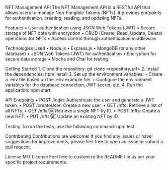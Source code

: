 NFT Management API
The NFT Management API is a RESTful API that allows users to manage Non-Fungible Tokens (NFTs). It provides endpoints for authentication, creating, reading, and updating NFTs.

Features
    • User authentication using JSON Web Tokens (JWT)
    • Secure storage of NFT data with encryption
    • CRUD (Create, Read, Update, Delete) operations for NFTs
    • Access control through authentication middleware

Technologies Used
    • Node.js
    • Express.js
    • MongoDB (or any other database)
    • JSON Web Tokens (JWT) for authentication
    • Encryption for secure data storage
    • Mocha and Chai for testing

Getting Started
    1. Clone the repository:
       git clone <repository_url>
    2. Install the dependencies:
       npm install
    3. Set up the environment variables:
        ◦ Create a .env file based on the .env.example file.
        ◦ Configure the environment variables for the database connection, JWT secret, etc.
    4. Run the application:
       npm start

API Endpoints
    • POST /login: Authenticate the user and generate a JWT token.
    • POST /createUser: Create a new user.
    • GET /nfts: Retrieve a list of all NFTs.
    • GET /nfts/:id: Retrieve a single NFT by ID.
    • POST /nfts: Create a new NFT.
    • PUT /nfts/:id: Update an existing NFT by ID.

Testing
To run the tests, use the following command:
npm test

Contributing
Contributions are welcome! If you find any issues or have suggestions for improvements, please feel free to open an issue or submit a pull request.

License
MIT License
Feel free to customize the README file as per your specific project requirements.
